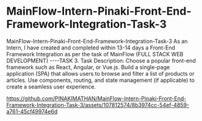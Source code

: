 # MainFlow-Intern-Pinaki-Front-End-Framework-Integration-Task-3
MainFlow-Intern-Pinaki-Front-End-Framework-Integration-Task-3
As an Intern, I have created and completed within 13-14 days a Front-End Framework Integration as per the task of MainFlow (FULL STACK WEB DEVELOPMENT) ----TASK 3.
Task Description:
Choose a popular front-end framework such as React, Angular, or Vue.js. Build a single-page application (SPA) that allows users to browse and filter a list of products or articles. Use components, routing, and state management (if applicable) to create a seamless user experience.



https://github.com/PINAKIMATHAN/MainFlow-Intern-Pinaki-Front-End-Framework-Integration-Task-3/assets/107812574/8b3974cc-54ef-4859-a761-45cf49974e6d


